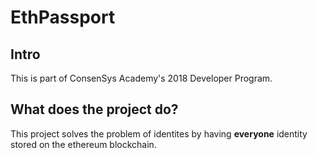 # EthPassport

## Intro
This is part of ConsenSys Academy's 2018 Developer Program.

## What does the project do?
This project solves the problem of  identites by having **everyone** identity stored on the ethereum  blockchain.

